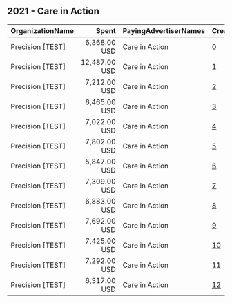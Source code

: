 ## 2021 - Care in Action 
|OrganizationName|Spent|PayingAdvertiserNames|CreativeUrls|Impressions|Genders|AgeBrackets|CountryCodes|BillingAddresses|CandidateBallotInformation|
|:---|---:|:---|:---|---:|:---|:---|:---|:---|:---|
|Precision [TEST]|6,368.00 USD|Care in Action|[0](https://www.snap.com/political-ads/asset/0c94e2654f7bb140d546c82d08ae542b9099de0a8c2e9434f2c2a99823145be3?mediaType=jpg)|825,776||18+|united states|"1121 14th Street NW Suite 700,Washington,20005,US"|Care in Action|
|Precision [TEST]|12,487.00 USD|Care in Action|[1](https://www.snap.com/political-ads/asset/b1881d610981f570b2349f31c7574a31911fd02f6dceeb400a42048bcf04da2c?mediaType=png)|784,762|FEMALE|18+|united states|"1121 14th Street NW Suite 700,Washington,20005,US"|Virginia Election|
|Precision [TEST]|7,212.00 USD|Care in Action|[2](https://www.snap.com/political-ads/asset/731f5402a8c465697aea50b90b0af53687622b0f4834ce9cba7b9e649fd3ebb1?mediaType=mp4)|832,922||18+|united states|"1121 14th Street NW Suite 700,Washington,20005,US"|Care in Action|
|Precision [TEST]|6,465.00 USD|Care in Action|[3](https://www.snap.com/political-ads/asset/4b12dc9927775cf8bb75ebfac6cdbe6fd42b7a904414f71bb03ab41f191e5f75?mediaType=png)|842,905||18+|united states|"1121 14th Street NW Suite 700,Washington,20005,US"|Care in Action|
|Precision [TEST]|7,022.00 USD|Care in Action|[4](https://www.snap.com/political-ads/asset/0c94e2654f7bb140d546c82d08ae542b9099de0a8c2e9434f2c2a99823145be3?mediaType=jpg)|337,367||18+|united states|"1121 14th Street NW Suite 700,Washington,20005,US"|Care in Action|
|Precision [TEST]|7,802.00 USD|Care in Action|[5](https://www.snap.com/political-ads/asset/4dfb6fd17724c726a6182a63a5287b23010a846a01706a860c91eb888206b2d2?mediaType=png)|904,848||18+|united states|"1121 14th Street NW Suite 700,Washington,20005,US"|Care in Action|
|Precision [TEST]|5,847.00 USD|Care in Action|[6](https://www.snap.com/political-ads/asset/731f5402a8c465697aea50b90b0af53687622b0f4834ce9cba7b9e649fd3ebb1?mediaType=mp4)|775,211||18+|united states|"1121 14th Street NW Suite 700,Washington,20005,US"|Care in Action|
|Precision [TEST]|7,309.00 USD|Care in Action|[7](https://www.snap.com/political-ads/asset/4dfb6fd17724c726a6182a63a5287b23010a846a01706a860c91eb888206b2d2?mediaType=png)|349,521||18+|united states|"1121 14th Street NW Suite 700,Washington,20005,US"|Care in Action|
|Precision [TEST]|6,883.00 USD|Care in Action|[8](https://www.snap.com/political-ads/asset/731f5402a8c465697aea50b90b0af53687622b0f4834ce9cba7b9e649fd3ebb1?mediaType=mp4)|328,819||18+|united states|"1121 14th Street NW Suite 700,Washington,20005,US"|Care in Action|
|Precision [TEST]|7,692.00 USD|Care in Action|[9](https://www.snap.com/political-ads/asset/4b12dc9927775cf8bb75ebfac6cdbe6fd42b7a904414f71bb03ab41f191e5f75?mediaType=png)|905,908||18+|united states|"1121 14th Street NW Suite 700,Washington,20005,US"|Care in Action|
|Precision [TEST]|7,425.00 USD|Care in Action|[10](https://www.snap.com/political-ads/asset/4b12dc9927775cf8bb75ebfac6cdbe6fd42b7a904414f71bb03ab41f191e5f75?mediaType=png)|354,751||18+|united states|"1121 14th Street NW Suite 700,Washington,20005,US"|Care in Action|
|Precision [TEST]|7,292.00 USD|Care in Action|[11](https://www.snap.com/political-ads/asset/0c94e2654f7bb140d546c82d08ae542b9099de0a8c2e9434f2c2a99823145be3?mediaType=jpg)|842,888||18+|united states|"1121 14th Street NW Suite 700,Washington,20005,US"|Care in Action|
|Precision [TEST]|6,317.00 USD|Care in Action|[12](https://www.snap.com/political-ads/asset/4dfb6fd17724c726a6182a63a5287b23010a846a01706a860c91eb888206b2d2?mediaType=png)|838,666||18+|united states|"1121 14th Street NW Suite 700,Washington,20005,US"|Care in Action|
